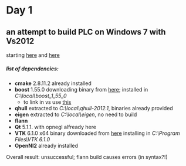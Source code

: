 # Day 1
## an attempt to build PLC on Windows 7 with Vs2012

starting [here](http\://cs.unc.edu/~kwaegel/pcl/pcl_build_notes.html) and [here](http\://pointclouds.org/documentation/tutorials/compiling_pcl_windows.php#compiling-pcl-windows)

##### list of dependencies:

* __cmake__ 2.8.11.2 already installed
* __boost__ 1.55.0 downloading binary from [here](http\://sourceforge.net/projects/boost/files/boost-binaries/1.55.0-build2/boost_1_55_0-msvc-11.0-64.exe/download); installed in *C:\local\boost_1_55_0*
    * to link in vs use [this](C\:/local/boost_1_55_0/more/getting_started/windows.html)
* __qhull__ extracted to *C:\local\qhull-2012.1*, binaries already provided
* __eigen__ extracted to *C:\local\eigen*, no need to build
* __flann__
* __Qt__ 5.1.1. with opnegl alfready here
* __VTK__ 6.1.0 x64 binary downloaded from [here](http://www.vtk.org/VTK/resources/software.html)
installing in *C:\Program Files\VTK 6.1.0*
* __OpenNI2__ already installed


Overall result: unsuccessful; flann build causes errors (in syntax?!)